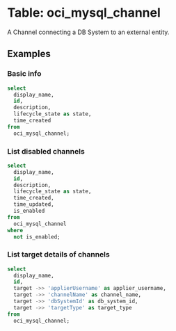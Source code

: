 # Table: oci_mysql_channel

A Channel connecting a DB System to an external entity.

## Examples

### Basic info

```sql
select
  display_name,
  id,
  description,
  lifecycle_state as state,
  time_created
from
  oci_mysql_channel;
```


### List disabled channels

```sql
select
  display_name,
  id,
  description,
  lifecycle_state as state,
  time_created,
  time_updated,
  is_enabled
from
  oci_mysql_channel
where
  not is_enabled;
```


### List target details of channels

```sql
select
  display_name,
  id,
  target ->> 'applierUsername' as applier_username,
  target ->> 'channelName' as channel_name,
  target ->> 'dbSystemId' as db_system_id,
  target ->> 'targetType' as target_type
from
  oci_mysql_channel;
```